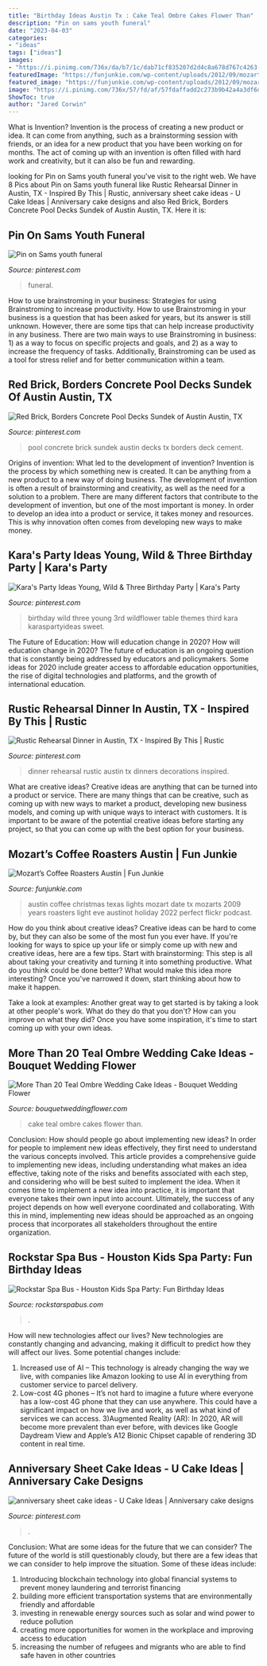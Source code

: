 ```yaml
---
title: "Birthday Ideas Austin Tx : Cake Teal Ombre Cakes Flower Than"
description: "Pin on sams youth funeral"
date: "2023-04-03"
categories:
- "ideas"
tags: ["ideas"]
images:
- "https://i.pinimg.com/736x/da/b7/1c/dab71cf835207d2d4c8a678d767c4263--concrete-pool-cement.jpg"
featuredImage: "https://funjunkie.com/wp-content/uploads/2012/09/mozarts_coffee_roasters_5.jpg"
featured_image: "https://funjunkie.com/wp-content/uploads/2012/09/mozarts_coffee_roasters_5.jpg"
image: "https://i.pinimg.com/736x/57/fd/af/57fdaffadd2c273b9b42a4a3df6d5f40.jpg"
ShowToc: true
author: "Jared Corwin"
---
```



What is Invention?
Invention is the process of creating a new product or idea. It can come from anything, such as a brainstorming session with friends, or an idea for a new product that you have been working on for months. The act of coming up with an invention is often filled with hard work and creativity, but it can also be fun and rewarding.

	

		
looking for Pin on Sams youth funeral you've visit to the right web. We have 8 Pics about Pin on Sams youth funeral like Rustic Rehearsal Dinner in Austin, TX - Inspired By This | Rustic, anniversary sheet cake ideas - U Cake Ideas | Anniversary cake designs and also Red Brick, Borders Concrete Pool Decks Sundek of Austin Austin, TX. Here it is:
		
    
## Pin On Sams Youth Funeral

<img loading=lazy src="https://i.pinimg.com/originals/c3/38/d2/c338d29614c9286017945f09dce4029c.jpg" onerror="this.onerror=null;this.src='https://tse2.mm.bing.net/th?id=OIP.-CjSlNbSgJJeP_JOPBkizAHaPP&amp;pid=15.1';" alt="Pin on Sams youth funeral">

_Source: pinterest.com_

>funeral. 

	

How to use brainstroming in your business: Strategies for using Brainstroming to increase productivity.
How to use Brainstroming in your business is a question that has been asked for years, but its answer is still unknown. However, there are some tips that can help increase productivity in any business. 
There are two main ways to use Brainstroming in business: 1) as a way to focus on specific projects and goals, and 2) as a way to increase the frequency of tasks. Additionally, Brainstroming can be used as a tool for stress relief and for better communication within a team.

    
## Red Brick, Borders Concrete Pool Decks Sundek Of Austin Austin, TX

<img loading=lazy src="https://i.pinimg.com/736x/da/b7/1c/dab71cf835207d2d4c8a678d767c4263--concrete-pool-cement.jpg" onerror="this.onerror=null;this.src='https://tse4.mm.bing.net/th?id=OIP.VLCFiY4Bp_PVlSmrqsGsRwHaFK&amp;pid=15.1';" alt="Red Brick, Borders Concrete Pool Decks Sundek of Austin Austin, TX">

_Source: pinterest.com_

>pool concrete brick sundek austin decks tx borders deck cement. 

	

Origins of invention: What led to the development of invention?
Invention is the process by which something new is created. It can be anything from a new product to a new way of doing business. The development of invention is often a result of brainstorming and creativity, as well as the need for a solution to a problem. There are many different factors that contribute to the development of invention, but one of the most important is money. In order to develop an idea into a product or service, it takes money and resources. This is why innovation often comes from developing new ways to make money.

    
## Kara&#039;s Party Ideas Young, Wild &amp; Three Birthday Party | Kara&#039;s Party

<img loading=lazy src="https://i.pinimg.com/736x/57/fd/af/57fdaffadd2c273b9b42a4a3df6d5f40.jpg" onerror="this.onerror=null;this.src='https://tse2.mm.bing.net/th?id=OIP.QDoPYMZCInQpbD6y3nlYYQHaLH&amp;pid=15.1';" alt="Kara&#039;s Party Ideas Young, Wild &amp; Three Birthday Party | Kara&#039;s Party">

_Source: pinterest.com_

>birthday wild three young 3rd wildflower table themes third kara karaspartyideas sweet. 

	

The Future of Education: How will education change in 2020?
How will education change in 2020? The future of education is an ongoing question that is constantly being addressed by educators and policymakers. Some ideas for 2020 include greater access to affordable education opportunities, the rise of digital technologies and platforms, and the growth of international education.

    
## Rustic Rehearsal Dinner In Austin, TX - Inspired By This | Rustic

<img loading=lazy src="https://i.pinimg.com/736x/1f/98/35/1f983554ec99ca966f9f8b2e86005a60.jpg" onerror="this.onerror=null;this.src='https://tse3.mm.bing.net/th?id=OIP.UxIeEkNnJYO6WLFq45w3RAHaKH&amp;pid=15.1';" alt="Rustic Rehearsal Dinner in Austin, TX - Inspired By This | Rustic">

_Source: pinterest.com_

>dinner rehearsal rustic austin tx dinners decorations inspired. 

	

What are creative ideas?
Creative ideas are anything that can be turned into a product or service. There are many things that can be creative, such as coming up with new ways to market a product, developing new business models, and coming up with unique ways to interact with customers. It is important to be aware of the potential creative ideas before starting any project, so that you can come up with the best option for your business.

    
## Mozart’s Coffee Roasters Austin | Fun Junkie

<img loading=lazy src="https://funjunkie.com/wp-content/uploads/2012/09/mozarts_coffee_roasters_5.jpg" onerror="this.onerror=null;this.src='https://tse1.mm.bing.net/th?id=OIP.-OCNiHv0-yxWVV_mTllrJQHaE8&amp;pid=15.1';" alt="Mozart’s Coffee Roasters Austin | Fun Junkie">

_Source: funjunkie.com_

>austin coffee christmas texas lights mozart date tx mozarts 2009 years roasters light eve austinot holiday 2022 perfect flickr podcast. 

	

How do you think about creative ideas?
Creative ideas can be hard to come by, but they can also be some of the most fun you ever have. If you're looking for ways to spice up your life or simply come up with new and creative ideas, here are a few tips. 
Start with brainstorming: This step is all about taking your creativity and turning it into something productive. What do you think could be done better? What would make this idea more interesting? Once you've narrowed it down, start thinking about how to make it happen. 

Take a look at examples: Another great way to get started is by taking a look at other people's work. What do they do that you don't? How can you improve on what they did? Once you have some inspiration, it's time to start coming up with your own ideas.

    
## More Than 20 Teal Ombre Wedding Cake Ideas - Bouquet Wedding Flower

<img loading=lazy src="http://www.bouquetweddingflower.com/wp-content/uploads/2017/03/ombre-wedding-cake.jpg" onerror="this.onerror=null;this.src='https://tse2.mm.bing.net/th?id=OIP.V61gzO_ucy4OZtiWlDR-ZwHaLH&amp;pid=15.1';" alt="More Than 20 Teal Ombre Wedding Cake Ideas - Bouquet Wedding Flower">

_Source: bouquetweddingflower.com_

>cake teal ombre cakes flower than. 

	

Conclusion: How should people go about implementing new ideas?
In order for people to implement new ideas effectively, they first need to understand the various concepts involved. This article provides a comprehensive guide to implementing new ideas, including understanding what makes an idea effective, taking note of the risks and benefits associated with each step, and considering who will be best suited to implement the idea.
When it comes time to implement a new idea into practice, it is important that everyone takes their own input into account. Ultimately, the success of any project depends on how well everyone coordinated and collaborating. With this in mind, implementing new ideas should be approached as an ongoing process that incorporates all stakeholders throughout the entire organization.

    
## Rockstar Spa Bus - Houston Kids Spa Party: Fun Birthday Ideas

<img loading=lazy src="http://rockstarspabus.com/wp-content/uploads/2019/05/rock-star-spa-bus-gallery-katy-tx.jpg" onerror="this.onerror=null;this.src='https://tse4.mm.bing.net/th?id=OIP.qW9IHE72tjtdgXB4cxFoEQHaE8&amp;pid=15.1';" alt="Rockstar Spa Bus - Houston Kids Spa Party: Fun Birthday Ideas">

_Source: rockstarspabus.com_

>. 

	

How will new technologies affect our lives?
New technologies are constantly changing and advancing, making it difficult to predict how they will affect our lives. Some potential changes include: 
1) Increased use of AI – This technology is already changing the way we live, with companies like Amazon looking to use AI in everything from customer service to parcel delivery. 
2) Low-cost 4G phones – It’s not hard to imagine a future where everyone has a low-cost 4G phone that they can use anywhere. This could have a significant impact on how we live and work, as well as what kind of services we can access. 
3)Augmented Reality (AR): In 2020, AR will become more prevalent than ever before, with devices like Google Daydream View and Apple’s A12 Bionic Chipset capable of rendering 3D content in real time.

    
## Anniversary Sheet Cake Ideas - U Cake Ideas | Anniversary Cake Designs

<img loading=lazy src="https://i.pinimg.com/736x/5a/cc/88/5acc8878b13820a1bebd6f341a609c90--simple-anniversary-cakes-sheet-cakes.jpg" onerror="this.onerror=null;this.src='https://tse3.mm.bing.net/th?id=OIP.klkeVkbvRFPKxOSwvM_UwgHaJ-&amp;pid=15.1';" alt="anniversary sheet cake ideas - U Cake Ideas | Anniversary cake designs">

_Source: pinterest.com_

>. 

	

Conclusion: What are some ideas for the future that we can consider?
The future of the world is still questionably cloudy, but there are a few ideas that we can consider to help improve the situation. Some of these ideas include: 
1. Introducing blockchain technology into global financial systems to prevent money laundering and terrorist financing 
2. building more efficient transportation systems that are environmentally friendly and affordable 
3. investing in renewable energy sources such as solar and wind power to reduce pollution 
4. creating more opportunities for women in the workplace and improving access to education 
5. increasing the number of refugees and migrants who are able to find safe haven in other countries 

